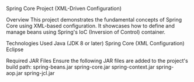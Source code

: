 Spring Core Project (XML-Driven Configuration)

Overview
This project demonstrates the fundamental concepts of Spring Core using XML-based configuration. It showcases how to define and manage beans using Spring's IoC (Inversion of Control) container.

Technologies Used
Java (JDK 8 or later)
Spring Core (XML Configuration)
Eclipse

Required JAR Files
Ensure the following JAR files are added to the project's build path:
spring-beans.jar
spring-core.jar
spring-context.jar
spring-aop.jar
spring-jcl.jar
